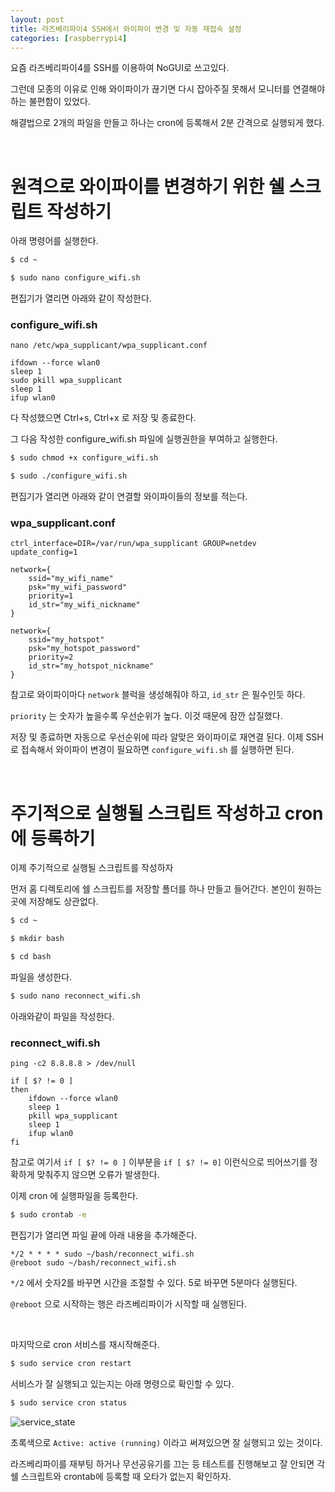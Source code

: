 ```yaml
---
layout: post
title: 라즈베리파이4 SSH에서 와이파이 변경 및 자동 재접속 설정
categories: [raspberrypi4]
---
```



요즘 라즈베리파이4를 SSH를 이용하여 NoGUI로 쓰고있다.

그런데 모종의 이유로 인해 와이파이가 끊기면 다시 잡아주질 못해서 모니터를 연결해야하는 불편함이 있었다.

해결법으로 2개의 파일을 만들고 하나는 cron에 등록해서 2분 간격으로 실행되게 했다.

<br>

# **원격으로 와이파이를 변경하기 위한 쉘 스크립트 작성하기**

아래 명령어를 실행한다.
```bash
$ cd ~

$ sudo nano configure_wifi.sh
```

편집기가 열리면 아래와 같이 작성한다.

### **configure_wifi.sh**
```
nano /etc/wpa_supplicant/wpa_supplicant.conf

ifdown --force wlan0
sleep 1
sudo pkill wpa_supplicant
sleep 1
ifup wlan0
```

다 작성했으면 Ctrl+s, Ctrl+x 로 저장 및 종료한다.

그 다음 작성한 configure_wifi.sh 파일에 실행권한을 부여하고 실행한다.

```bash
$ sudo chmod +x configure_wifi.sh

$ sudo ./configure_wifi.sh
```

편집기가 열리면 아래와 같이 연결할 와이파이들의 정보를 적는다.

### **wpa_supplicant.conf**
```
ctrl_interface=DIR=/var/run/wpa_supplicant GROUP=netdev
update_config=1

network={
	ssid="my_wifi_name"
	psk="my_wifi_password"
	priority=1
	id_str="my_wifi_nickname"
}

network={
	ssid="my_hotspot"
	psk="my_hotspot_password"
	priority=2
	id_str="my_hotspot_nickname"
}
```
참고로 와이파이마다 `network` 블럭을 생성해줘야 하고, `id_str` 은 필수인듯 하다.

`priority` 는 숫자가 높을수록 우선순위가 높다. 이것 때문에 잠깐 삽질했다.

저장 및 종료하면 자동으로 우선순위에 따라 알맞은 와이파이로 재연결 된다. 이제 SSH로 접속해서 와이파이 변경이 필요하면 `configure_wifi.sh` 를 실행하면 된다.

<br>


# **주기적으로 실행될 스크립트 작성하고 cron에 등록하기**

이제 주기적으로 실행될 스크립트를 작성하자

먼저 홈 디렉토리에 쉘 스크립트를 저장할 폴더를 하나 만들고 들어간다. 본인이 원하는곳에 저장해도 상관없다.
```bash
$ cd ~

$ mkdir bash

$ cd bash
```

파일을 생성한다.
```bash
$ sudo nano reconnect_wifi.sh
```

아래와같이 파일을 작성한다.

### **reconnect_wifi.sh**
```
ping -c2 8.8.8.8 > /dev/null

if [ $? != 0 ]
then
    ifdown --force wlan0
    sleep 1
    pkill wpa_supplicant
    sleep 1
    ifup wlan0
fi
```

참고로 여기서 `if [ $? != 0 ]` 이부분을 `if [ $? != 0]` 이런식으로 띄어쓰기를 정확하게 맞춰주지 않으면 오류가 발생한다.

이제 cron 에 실행파일을 등록한다.

```bash
$ sudo crontab -e
```

편집기가 열리면 파일 끝에 아래 내용을 추가해준다.
```
*/2 * * * * sudo ~/bash/reconnect_wifi.sh
@reboot sudo ~/bash/reconnect_wifi.sh
```

`*/2` 에서 숫자2를 바꾸면 시간을 조절할 수 있다. 5로 바꾸면 5분마다 실행된다.

`@reboot` 으로 시작하는 행은 라즈베리파이가 시작할 때 실행된다.

<br>

마지막으로 cron 서비스를 재시작해준다.

```bash
$ sudo service cron restart
```

서비스가 잘 실행되고 있는지는 아래 명령으로 확인할 수 있다.
```bash
$ sudo service cron status
```

![service_state](https://raw.githubusercontent.com/kjh36102/kjh36102.github.io/master/_posts/raspberrypi4/2022-11-27-라즈베리파이4%20터미널에서%20와이파이%20변경%20및%20자동%20재접속%20설정/service_state.png) <!-- CONVERTED -->

초록색으로 `Active: active (running)` 이라고 써져있으면 잘 실행되고 있는 것이다.

라즈베리파이를 재부팅 하거나 무선공유기를 끄는 등 테스트를 진행해보고 잘 안되면 각 쉘 스크립트와 crontab에 등록할 때 오타가 없는지 확인하자.